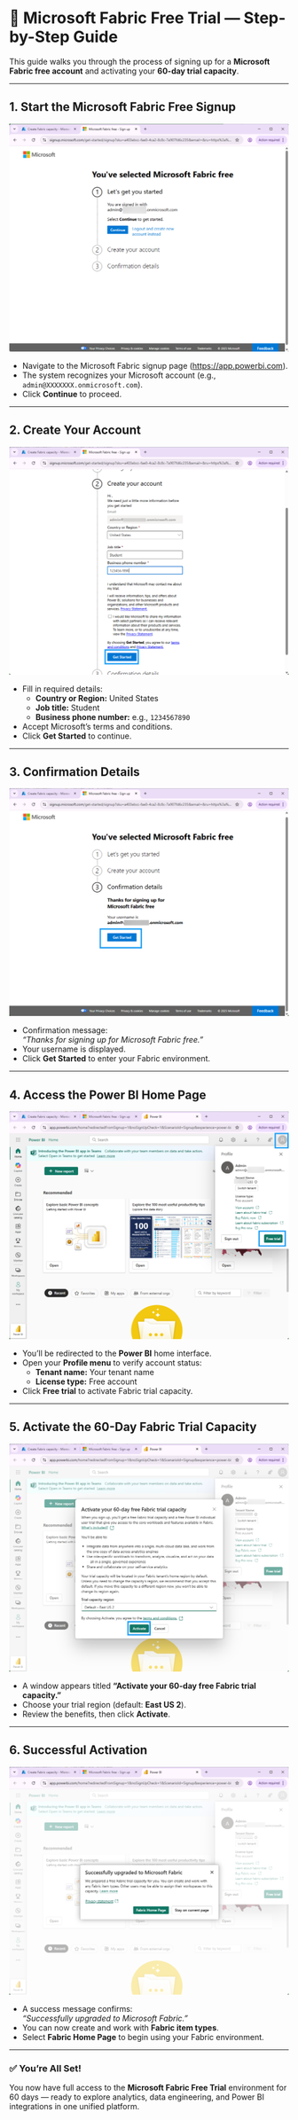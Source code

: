 # 🧩 Microsoft Fabric Free Trial — Step-by-Step Guide

This guide walks you through the process of signing up for a **Microsoft Fabric free account** and activating your **60-day trial capacity**.

---

## 1. Start the Microsoft Fabric Free Signup

![Step 1 - Get Started](https://github.com/dmitriysolovev/fabric-trainings/blob/main/start-trial-1.png)

- Navigate to the Microsoft Fabric signup page (https://app.powerbi.com).  
- The system recognizes your Microsoft account (e.g., `admin@XXXXXXX.onmicrosoft.com`).  
- Click **Continue** to proceed.

---

## 2. Create Your Account

![Step 2 - Create Your Account](https://github.com/dmitriysolovev/fabric-trainings/blob/main/start-trial-2.png)

- Fill in required details:
  - **Country or Region:** United States  
  - **Job title:** Student  
  - **Business phone number:** e.g., `1234567890`
- Accept Microsoft’s terms and conditions.  
- Click **Get Started** to continue.

---

## 3. Confirmation Details

![Step 3 - Confirmation](https://github.com/dmitriysolovev/fabric-trainings/blob/main/start-trial-3.png)

- Confirmation message:  
  *“Thanks for signing up for Microsoft Fabric free.”*  
- Your username is displayed.  
- Click **Get Started** to enter your Fabric environment.

---

## 4. Access the Power BI Home Page

![Power BI Home Page](https://github.com/dmitriysolovev/fabric-trainings/blob/main/start-fabric-trial-1.png)

- You’ll be redirected to the **Power BI** home interface.  
- Open your **Profile menu** to verify account status:
  - **Tenant name:** Your tenant name  
  - **License type:** Free account  
- Click **Free trial** to activate Fabric trial capacity.

---

## 5. Activate the 60-Day Fabric Trial Capacity

![Activate Trial](https://github.com/dmitriysolovev/fabric-trainings/blob/main/start-fabric-trial-2.png)

- A window appears titled **“Activate your 60-day free Fabric trial capacity.”**  
- Choose your trial region (default: **East US 2**).  
- Review the benefits, then click **Activate**.

---

## 6. Successful Activation

![Activation Success](https://github.com/dmitriysolovev/fabric-trainings/blob/main/start-fabric-trial-3.png)

- A success message confirms:  
  *“Successfully upgraded to Microsoft Fabric.”*  
- You can now create and work with **Fabric item types**.  
- Select **Fabric Home Page** to begin using your Fabric environment.

---

### ✅ You’re All Set!
You now have full access to the **Microsoft Fabric Free Trial** environment for 60 days — ready to explore analytics, data engineering, and Power BI integrations in one unified platform.
